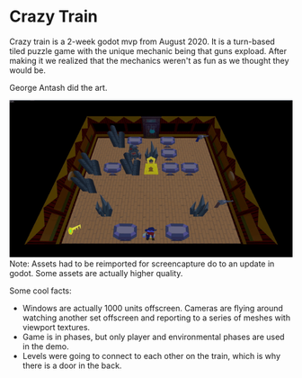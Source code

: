 # Crazy Train
Crazy train is a 2-week godot mvp from August 2020. It is a turn-based tiled
puzzle game with the unique mechanic being that guns expload. After making it
we realized that the mechanics weren't as fun as we thought they would be.

George Antash did the art.

![gameplay](media/ct.gif)  
Note: Assets had to be reimported for screencapture do to an update in godot.
Some assets are actually higher quality.

Some cool facts:
* Windows are actually 1000 units offscreen. Cameras are flying around watching
another set offscreen and reporting to a series of meshes with viewport textures.
* Game is in phases, but only player and environmental phases are used in the
demo.
* Levels were going to connect to each other on the train, which is why there is
a door in the back.
